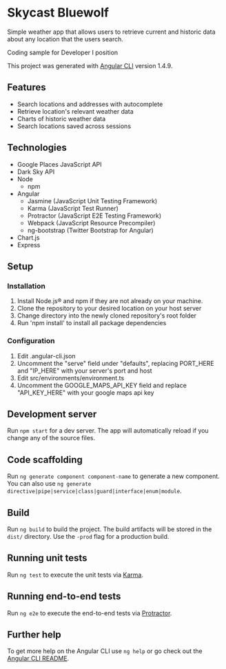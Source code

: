 # Skycast Bluewolf

Simple weather app that allows users to retrieve current and historic data about any location that the users search.

Coding sample for Developer I position

This project was generated with [Angular CLI](https://github.com/angular/angular-cli) version 1.4.9.

## Features

* Search locations and addresses with autocomplete
* Retrieve location's relevant weather data
* Charts of historic weather data
* Search locations saved across sessions

## Technologies

* Google Places JavaScript API
* Dark Sky API
* Node
	* npm
* Angular
	* Jasmine (JavaScript Unit Testing Framework)
	* Karma (JavaScript Test Runner)
	* Protractor (JavaScript E2E Testing Framework)
	* Webpack (JavaScript Resource Precompiler)
	* ng-bootstrap (Twitter Bootstrap for Angular)
* Chart.js
* Express

## Setup

### Installation

1. Install Node.js® and npm if they are not already on your machine.
2. Clone the repository to your desired location on your host server
3. Change directory into the newly cloned repository's root folder
4. Run 'npm install' to install all package dependencies

### Configuration

1. Edit .angular-cli.json
2. Uncomment the "serve" field under "defaults", replacing PORT_HERE and "IP_HERE" with your server's port and host
3. Edit src/environments/environment.ts
4. Uncomment the GOOGLE_MAPS_API_KEY field and replace "API_KEY_HERE" with your google maps api key

## Development server

Run `npm start` for a dev server. The app will automatically reload if you change any of the source files.

## Code scaffolding

Run `ng generate component component-name` to generate a new component. You can also use `ng generate directive|pipe|service|class|guard|interface|enum|module`.

## Build

Run `ng build` to build the project. The build artifacts will be stored in the `dist/` directory. Use the `-prod` flag for a production build.

## Running unit tests

Run `ng test` to execute the unit tests via [Karma](https://karma-runner.github.io).

## Running end-to-end tests

Run `ng e2e` to execute the end-to-end tests via [Protractor](http://www.protractortest.org/).

## Further help

To get more help on the Angular CLI use `ng help` or go check out the [Angular CLI README](https://github.com/angular/angular-cli/blob/master/README.md).
